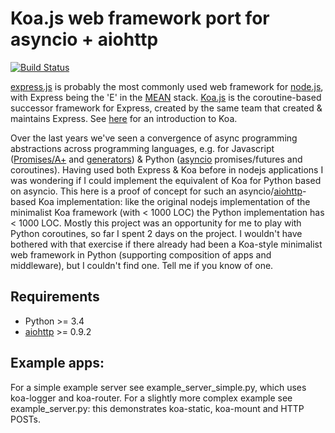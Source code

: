 Koa.js web framework port for asyncio + aiohttp
====

[![Build Status](https://travis-ci.org/KjellSchubert/koa.svg?branch=master)](https://travis-ci.org/KjellSchubert/koa)

[express.js](https://www.npmjs.org/package/express) is probably the most commonly used web framework 
for [node.js](http://nodejs.org/), with Express being the 'E' in the [MEAN](http://en.wikipedia.org/wiki/MEAN) 
stack. [Koa.js](https://www.npmjs.org/package/koa) is the coroutine-based successor framework for Express, 
created by the same team that created & maintains Express. See [here](http://strongloop.com/strongblog/node-js-express-introduction-koa-js-zone/) for an introduction to Koa.

Over the last years we've seen a convergence of async programming
abstractions across programming languages, e.g. for Javascript ([Promises/A+](https://promisesaplus.com/) and
[generators](http://wiki.ecmascript.org/doku.php?id=harmony:generators)) & Python
([asyncio](https://docs.python.org/3/library/asyncio.html) promises/futures and coroutines). Having used
both Express & Koa before in nodejs applications I was wondering if I could implement the equivalent of 
Koa for Python based on asyncio. This here is a proof of concept for such an 
asyncio/[aiohttp](https://pypi.python.org/pypi/aiohttp/)-based Koa implementation: like the original nodejs 
implementation of the minimalist Koa framework (with &lt; 1000 LOC) the Python implementation has &lt; 1000 LOC. 
Mostly this project was an opportunity for me to play with Python coroutines, so far I spent 2 days on the 
project. I wouldn't have bothered with that exercise if there already had been a Koa-style minimalist web 
framework in Python (supporting composition of apps and middleware), but I couldn't find one. 
Tell me if you know of one.


Requirements
---
* Python >= 3.4
* [aiohttp](https://pypi.python.org/pypi/aiohttp/) >= 0.9.2

Example apps:
---
For a simple example server see example_server_simple.py, which uses koa-logger and koa-router.
For a slightly more complex example see example_server.py: this demonstrates koa-static, koa-mount and HTTP POSTs.